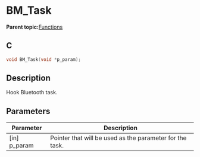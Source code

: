 # BM\_Task

**Parent topic:**[Functions](GUID-BCD34C15-EAC6-45F0-97B7-E2EBA942CFEE.md)

## C

```c
void BM_Task(void *p_param);
```

## Description

Hook Bluetooth task.

## Parameters

|Parameter|Description|
|---------|-----------|
|\[in\] p\_param|Pointer that will be used as the parameter for the task.|

